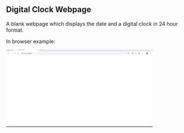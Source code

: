 Digital Clock Webpage
---------------------
A blank webpage which displays the date and a digital clock in 24 hour format.

In browser example:

![](clock-example-small.gif)
